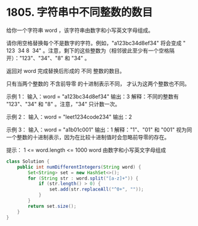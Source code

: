 # 1805. 字符串中不同整数的数目
给你一个字符串 word ，该字符串由数字和小写英文字母组成。

请你用空格替换每个不是数字的字符。例如，"a123bc34d8ef34" 将会变成 " 123  34 8  34" 。注意，剩下的这些整数为（相邻彼此至少有一个空格隔开）："123"、"34"、"8" 和 "34" 。

返回对 word 完成替换后形成的 不同 整数的数目。

只有当两个整数的 不含前导零 的十进制表示不同， 才认为这两个整数也不同。


示例 1：
输入：word = "a123bc34d8ef34"
输出：3
解释：不同的整数有 "123"、"34" 和 "8" 。注意，"34" 只计数一次。

示例 2：
输入：word = "leet1234code234"
输出：2

示例 3：
输入：word = "a1b01c001"
输出：1
解释："1"、"01" 和 "001" 视为同一个整数的十进制表示，因为在比较十进制值时会忽略前导零的存在。
 

提示：
1 <= word.length <= 1000
word 由数字和小写英文字母组成

```java
class Solution {
    public int numDifferentIntegers(String word) {
        Set<String> set = new HashSet<>();
        for (String str : word.split("[a-z]+")) {
            if (str.length() > 0) {
                set.add(str.replaceAll("^0+", ""));
            }
        }
        return set.size();
    }
}
```